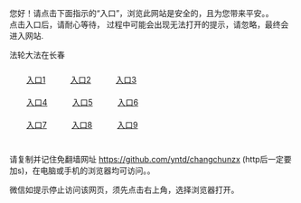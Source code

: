 您好！请点击下面指示的“入口”，浏览此网站是安全的，且为您带来平安。。 <br/>
点击入口后，请耐心等待， 过程中可能会出现无法打开的提示，请忽略，最终会进入网站. </br>

法轮大法在长春<br/>
<div style="padding:10px"><a style="margin:20px" target="_blank" href="https://d28d0w0fofz9sy.cloudfront.net/2Qpsp?gykuj" id="ccLink1" rel="nofollow">入口1</a> <a target="_blank" style="margin:20px" href="https://d1j6lb8iqu2cmb.cloudfront.net/2Qpsp?naxgwg" id="ccLink2" rel="nofollow">入口2</a> <a style="margin:20px" target="_blank" href="https://d1jhbotcbpq0oy.cloudfront.net/2Qpsp?zkbzzvlp" id="ccLink3" rel="nofollow">入口3</a></div>

<div style="padding:10px" ><a style="margin:20px" target="_blank" href="https://d28d0w0fofz9sy.cloudfront.net/2Qpsp?gykuj" id="ccLink4" rel="nofollow">入口4</a> <a style="margin:20px" href="https://d1j6lb8iqu2cmb.cloudfront.net/2Qpsp?naxgwg" target="_blank" id="ccLink5" rel="nofollow">入口5</a> <a style="margin:20px" href="https://d1jhbotcbpq0oy.cloudfront.net/2Qpsp?zkbzzvlp" target="_blank" id="ccLink6" rel="nofollow">入口6</a></div>

<div style="padding:10px"><a style="margin:20px" target="_blank" href="https://d28d0w0fofz9sy.cloudfront.net/2Qpsp?gykuj" id="ccLink7" rel="nofollow">入口7</a> <a style="margin:20px" href="https://d1j6lb8iqu2cmb.cloudfront.net/2Qpsp?naxgwg" target="_blank" id="ccLink8" rel="nofollow">入口8</a> <a style="margin:20px" target="_blank" href="https://d1jhbotcbpq0oy.cloudfront.net/2Qpsp?zkbzzvlp" id="ccLink9" rel="nofollow">入口9</a></div>

<br/>



请复制并记住免翻墙网址 https://github.com/yntd/changchunzx (http后一定要加s)，在电脑或手机的浏览器均可访问。。<br/>

微信如提示停止访问该网页，须先点击右上角，选择浏览器打开。
